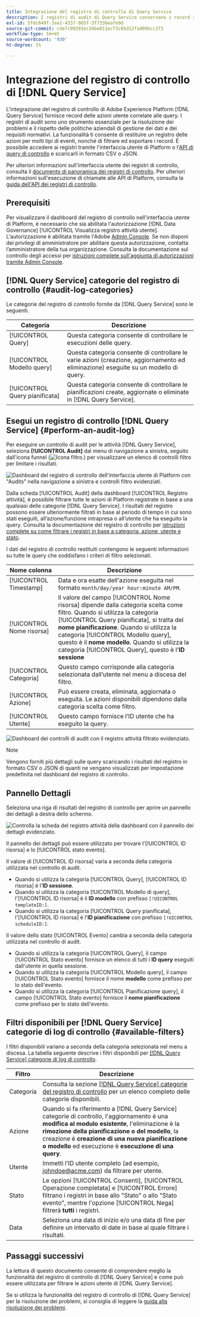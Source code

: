 ```yaml
---
title: Integrazione del registro di controllo di Query Service
description: I registri di audit di Query Service conservano i record relativi a varie azioni dell’utente per formare un audit trail per la risoluzione dei problemi o il rispetto delle politiche aziendali di gestione dei dati e dei requisiti normativi. Questa esercitazione fornisce una panoramica delle funzioni del registro di controllo specifiche di Query Service.
exl-id: 5fdc649f-3aa1-4337-965f-3f733beafe9d
source-git-commit: cde7c99291ec34be811ecf3c85d12fad09bcc373
workflow-type: tm+mt
source-wordcount: '930'
ht-degree: 1%

---
```


# Integrazione del registro di controllo di [!DNL Query Service]

L&#39;integrazione del registro di controllo di Adobe Experience Platform [!DNL Query Service] fornisce record delle azioni utente correlate alle query. I registri di audit sono uno strumento essenziale per la risoluzione dei problemi e il rispetto delle politiche aziendali di gestione dei dati e dei requisiti normativi. La funzionalità ti consente di restituire un registro delle azioni per molti tipi di eventi, nonché di filtrare ed esportare i record. È possibile accedere ai registri tramite l&#39;interfaccia utente di Platform o l&#39;[API di query di controllo](https://www.adobe.io/experience-platform-apis/references/audit-query/) e scaricarli in formato CSV o JSON.

Per ulteriori informazioni sull&#39;interfaccia utente dei registri di controllo, consulta il [documento di panoramica dei registri di controllo](../../landing/governance-privacy-security/audit-logs/overview.md). Per ulteriori informazioni sull&#39;esecuzione di chiamate alle API di Platform, consulta la [guida dell&#39;API dei registri di controllo](../../landing/api-guide.md).

## Prerequisiti

Per visualizzare il dashboard del registro di controllo nell&#39;interfaccia utente di Platform, è necessario che sia abilitata l&#39;autorizzazione [!DNL Data Governance] [!UICONTROL Visualizza registro attività utente]. L&#39;autorizzazione è abilitata tramite l&#39;Adobe [Admin Console](https://adminconsole.adobe.com/). Se non disponi dei privilegi di amministratore per abilitare questa autorizzazione, contatta l’amministratore della tua organizzazione. Consulta la documentazione sul controllo degli accessi per [istruzioni complete sull&#39;aggiunta di autorizzazioni tramite Admin Console](../../access-control/home.md).

## [!DNL Query Service] categorie del registro di controllo {#audit-log-categories}

Le categorie del registro di controllo fornite da [!DNL Query Service] sono le seguenti.

| Categoria | Descrizione |
|---|---|
| [!UICONTROL Query] | Questa categoria consente di controllare le esecuzioni delle query. |
| [!UICONTROL Modello query] | Questa categoria consente di controllare le varie azioni (creazione, aggiornamento ed eliminazione) eseguite su un modello di query. |
| [!UICONTROL Query pianificata] | Questa categoria consente di controllare le pianificazioni create, aggiornate o eliminate in [!DNL Query Service]. |

## Esegui un registro di controllo [!DNL Query Service] {#perform-an-audit-log}

Per eseguire un controllo di audit per le attività [!DNL Query Service], seleziona **[!UICONTROL Audit]** dal menu di navigazione a sinistra, seguito dall&#39;icona funnel (![Icona filtro.](../images/audit-log/filter.png)) per visualizzare un elenco di controlli filtro per limitare i risultati.

![Dashboard del registro di controllo dell&#39;interfaccia utente di Platform con &quot;Audits&quot; nella navigazione a sinistra e controlli filtro evidenziati.](../images/audit-log/filter-controls.png)

Dalla scheda [!UICONTROL Audit] della dashboard [!UICONTROL Registro attività], è possibile filtrare tutte le azioni di Platform registrate in base a una qualsiasi delle categorie [!DNL Query Service]. I risultati del registro possono essere ulteriormente filtrati in base al periodo di tempo in cui sono stati eseguiti, all’azione/funzione intrapresa o all’utente che ha eseguito la query. Consulta la documentazione del registro di controllo per [istruzioni complete su come filtrare i registri in base a categoria, azione, utente e stato](../../landing/governance-privacy-security/audit-logs/overview.md#managing-audit-logs-in-the-ui).

I dati del registro di controllo restituiti contengono le seguenti informazioni su tutte le query che soddisfano i criteri di filtro selezionati.

| Nome colonna | Descrizione |
|---|---|
| [!UICONTROL Timestamp] | Data e ora esatte dell&#39;azione eseguita nel formato `month/day/year hour:minute AM/PM`. |
| [!UICONTROL Nome risorsa] | Il valore del campo [!UICONTROL Nome risorsa] dipende dalla categoria scelta come filtro. Quando si utilizza la categoria [!UICONTROL Query pianificata], si tratta del **nome pianificazione**. Quando si utilizza la categoria [!UICONTROL Modello query], questo è il **nome modello**. Quando si utilizza la categoria [!UICONTROL Query], questo è l&#39;**ID sessione** |
| [!UICONTROL Categoria] | Questo campo corrisponde alla categoria selezionata dall’utente nel menu a discesa del filtro. |
| [!UICONTROL Azione] | Può essere creata, eliminata, aggiornata o eseguita. Le azioni disponibili dipendono dalla categoria scelta come filtro. |
| [!UICONTROL Utente] | Questo campo fornisce l’ID utente che ha eseguito la query. |

![Dashboard dei controlli di audit con il registro attività filtrato evidenziato.](../images/audit-log/filtered-activity.png)

>[!NOTE]
>
>Vengono forniti più dettagli sulle query scaricando i risultati del registro in formato CSV o JSON di quanti ne vengano visualizzati per impostazione predefinita nel dashboard del registro di controllo.

## Pannello Dettagli

Seleziona una riga di risultati del registro di controllo per aprire un pannello dei dettagli a destra dello schermo.

![Controlla la scheda del registro attività della dashboard con il pannello dei dettagli evidenziato.](../images/audit-log/details-panel.png)

Il pannello dei dettagli può essere utilizzato per trovare l&#39;[!UICONTROL ID risorsa] e lo [!UICONTROL stato evento].

Il valore di [!UICONTROL ID risorsa] varia a seconda della categoria utilizzata nel controllo di audit.

* Quando si utilizza la categoria [!UICONTROL Query], [!UICONTROL ID risorsa] è l&#39;**ID sessione**.
* Quando si utilizza la categoria [!UICONTROL Modello di query], l&#39;[!UICONTROL ID risorsa] è il **ID modello** con prefisso `[!UICONTROL templateID:]`.
* Quando si utilizza la categoria [!UICONTROL Query pianificata], l&#39;[!UICONTROL ID risorsa] è l&#39;**ID pianificazione** con prefisso `[!UICONTROL scheduleID:]`.

Il valore dello stato [!UICONTROL Evento] cambia a seconda della categoria utilizzata nel controllo di audit.

* Quando si utilizza la categoria [!UICONTROL Query], il campo [!UICONTROL Stato evento] fornisce un elenco di tutti i **ID query** eseguiti dall&#39;utente in quella sessione.
* Quando si utilizza la categoria [!UICONTROL Modello query], il campo [!UICONTROL Stato evento] fornisce il nome **modello** come prefisso per lo stato dell&#39;evento.
* Quando si utilizza la categoria [!UICONTROL Pianificazione query], il campo [!UICONTROL Stato evento] fornisce il **nome pianificazione** come prefisso per lo stato dell&#39;evento.

## Filtri disponibili per [!DNL Query Service] categorie di log di controllo {#available-filters}

I filtri disponibili variano a seconda della categoria selezionata nel menu a discesa. La tabella seguente descrive i filtri disponibili per [[!DNL Query Service] categorie di log di controllo](#audit-log-categories).

| Filtro | Descrizione |
|---|---|
| Categoria | Consulta la sezione [[!DNL Query Service] categorie del registro di controllo](#audit-log-categories) per un elenco completo delle categorie disponibili. |
| Azione | Quando si fa riferimento a [!DNL Query Service] categorie di controllo, l&#39;aggiornamento è una **modifica al modulo esistente**, l&#39;eliminazione è la **rimozione della pianificazione o del modello**, la creazione è **creazione di una nuova pianificazione o modello** ed esecuzione è **esecuzione di una query**. |
| Utente | Immetti l’ID utente completo (ad esempio, johndoe@acme.com) da filtrare per utente. |
| Stato | Le opzioni [!UICONTROL Consenti], [!UICONTROL Operazione completata] e [!UICONTROL Errore] filtrano i registri in base allo &quot;Stato&quot; o allo &quot;Stato evento&quot;, mentre l&#39;opzione [!UICONTROL Nega] filtrerà **tutti** i registri. |
| Data | Seleziona una data di inizio e/o una data di fine per definire un intervallo di date in base al quale filtrare i risultati. |

## Passaggi successivi

La lettura di questo documento consente di comprendere meglio la funzionalità del registro di controllo di [!DNL Query Service] e come può essere utilizzata per filtrare le azioni utente di [!DNL Query Service].

Se si utilizza la funzionalità del registro di controllo di [!DNL Query Service] per la risoluzione dei problemi, si consiglia di leggere la [guida alla risoluzione dei problemi](../troubleshooting-guide.md).
